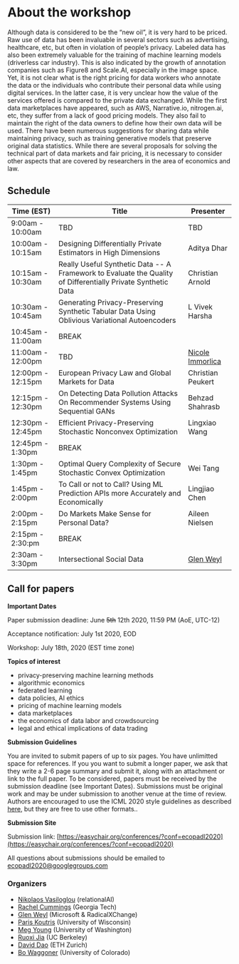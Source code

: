 
# About the workshop #

Although data is considered to be the “new oil”, it is very hard to be priced. Raw use of data has been invaluable in several sectors such as advertising, healthcare, etc, but often in violation of people’s privacy. Labeled data has also been extremely valuable for the training of machine learning models (driverless car industry). This is also indicated by the growth of annotation companies such as Figure8 and Scale.AI, especially in the image space. Yet, it is not clear what is the right pricing for data workers who annotate the data or the individuals who contribute their personal data while using digital services. In the latter case, it is very unclear how the value of the services offered is compared to the private data exchanged.  While the first data marketplaces have appeared, such as AWS, Narrative.io, nitrogen.ai, etc, they suffer from a lack of good pricing models. They also fail to maintain the right of the data owners to define how their own data will be used. There have been numerous suggestions for sharing data while maintaining privacy, such as training generative models that preserve original data statistics.
While there are several proposals for solving the technical part of data markets and fair pricing, it is necessary to consider other aspects that are covered by researchers in the area of economics and law. 

## Schedule ##

Time (EST)  | Title  | Presenter |
----------- | ------ | --------- |
9:00am - 10:00am | TBD | TBD |
10:00am - 10:15am | Designing Differentially Private Estimators in High Dimensions | 	Aditya Dhar | Slides | Video|
10:15am - 10:30am | Really Useful Synthetic Data -- A Framework to Evaluate the Quality of Differentially Private Synthetic Data | 	Christian Arnold | Slides | Video|
10:30am - 10:45am |	Generating Privacy-Preserving Synthetic Tabular Data Using Oblivious Variational Autoencoders  |	L Vivek Harsha | Slides | Video |
10:45am - 11:00am | BREAK |
11:00am - 12:00pm |   TBD  | [Nicole Immorlica](http://www.immorlica.com/) | Slides | Video |
12:00pm - 12:15pm   | European Privacy Law and Global Markets for Data | Christian Peukert | Slides | Video |
12:15pm - 12:30pm | On Detecting Data Pollution Attacks On Recommender Systems Using Sequential GANs | Behzad Shahrasb | Slides | Video |
12:30pm - 12:45pm | 	Efficient Privacy-Preserving Stochastic Nonconvex Optimization | 	Lingxiao Wang | Slides | Video|
12:45pm - 1:30pm  | BREAK |
1:30pm - 1:45pm   | Optimal Query Complexity of Secure Stochastic Convex Optimization  | Wei Tang | [Slides](https://drive.google.com/file/d/11jaDtYRqUkcpQ6QnxWTqVTBKmcGEpRTA/view?usp=sharing) | [Video](https://drive.google.com/file/d/1hWo0UKmMwl5hy_uqNOgUlVDEhKI5iKSP/view?usp=sharing) | Slides | Video |
1:45pm - 2:00pm   | To Call or not to Call? Using ML Prediction APIs more Accurately and Economically | Lingjiao Chen | Slides | Video |
2:00pm - 2:15pm | Do Markets Make Sense for Personal Data?  | Aileen Nielsen | Slides | Video |
2:15pm - 2:30:pm | BREAK| 
2:30am - 3:30pm | Intersectional Social Data | [Glen Weyl](http://glenweyl.com/) | Slides | Video |

## Call for papers ##

**Important Dates**

Paper submission deadline: June ~~5th~~ 12th 2020, 11:59 PM (AoE, UTC-12)

Acceptance notification: July 1st 2020, EOD

Workshop: July 18th, 2020 (EST time zone)
 
**Topics of interest** 

- privacy-preserving machine learning methods
- algorithmic economics
- federated learning
- data policies, AI ethics
- pricing of machine learning models 
- data marketplaces
- the economics of data labor and crowdsourcing
- legal and ethical implications of data trading

**Submission Guidelines**

You are invited to submit papers of up to six pages. You have unlimitted space for references. If you you want to submit a longer paper, we ask that they write a 2-6 page summary and submit it, along with an attachment or link to the full paper.  To be considered, papers must be received by the submission deadline (see Important Dates). Submissions must be original work and may be under submission to another venue at the time of review. Authors are encouraged to use the ICML 2020 style guidelines as described [here](https://icml.cc/Conferences/2020/StyleAuthorInstructions), but they are free to use other formats.. 

**Submission Site**

Submission link: [https://easychair.org/conferences/?conf=ecopadl2020](https://easychair.org/conferences/?conf=ecopadl2020)

All questions about submissions should be emailed to [ecopadl2020@googlegroups.com](mailto:ecopadl2020@googlegroups.com)


### Organizers ####
- [Nikolaos Vasiloglou](https://www.linkedin.com/in/vasiloglou) (relationalAI)
- [Rachel Cummings](https://pwp.gatech.edu/rachel-cummings/) 	(Georgia Tech)
- [Glen Weyl](http://glenweyl.com/)	(Microsoft & RadicalXChange)
- [Paris Koutris](http://pages.cs.wisc.edu/~paris/)  (University of Wisconsin)  		
- [Meg Young](https://ischool.uw.edu/people/phd/profile/megyoung)	(University of Washington)
- [Ruoxi Jia](https://ruoxijia.github.io/) (UC Berkeley)
- [David Dao](https://daviddao.org/) (ETH Zurich)	
- [Bo Waggoner](https://www.bowaggoner.com/)	(University of Colorado)	


